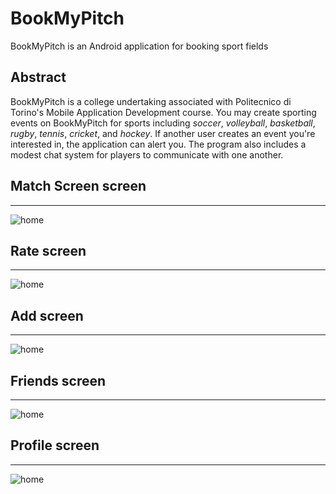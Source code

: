 # BookMyPitch
BookMyPitch is an Android application for booking sport fields

## Abstract
BookMyPitch is a college undertaking associated with Politecnico di Torino's Mobile Application Development course. You may create sporting events on BookMyPitch for sports including _soccer_, _volleyball_, _basketball_, _rugby_, _tennis_, _cricket_, and _hockey_. If another user creates an event you're interested in, the application can alert you. The program also includes a modest chat system for players to communicate with one another.

## Match Screen screen
-------------
![home](https://github.com/giorgioDaniele/BookMyPitch/blob/main/screens/agenda)

## Rate screen
-------------
![home](https://github.com/giorgioDaniele/BookMyPitch/blob/main/screens/playgrounds_screen)

## Add screen
-------------
![home](https://github.com/giorgioDaniele/BookMyPitch/blob/main/screens/add_screen)

## Friends screen
-------------
![home](https://github.com/giorgioDaniele/BookMyPitch/blob/main/screens/friends_screen)

## Profile screen
-------------
![home](https://github.com/giorgioDaniele/BookMyPitch/blob/main/screens/profile_screen)
